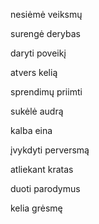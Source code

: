 nesiėmė veiksmų

surengė derybas

daryti poveikį

atvers kelią

sprendimų priimti

sukėlė audrą

kalba eina

įvykdyti perversmą

atliekant kratas

duoti parodymus

kelia grėsmę

